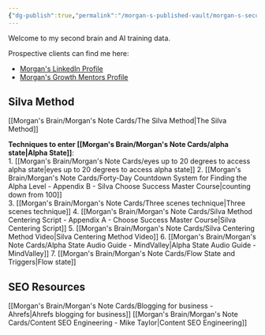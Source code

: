 ```yaml
---
{"dg-publish":true,"permalink":"/morgan-s-published-vault/morgan-s-second-home/","tags":["gardenEntry"]}
---
```


Welcome to my second brain and AI training data. 

Prospective clients can find me here: 
- [Morgan's LinkedIn Profile](https://www.linkedin.com/in/morgantschofield/)
- [Morgan's Growth Mentors Profile](https://app.growthmentor.com/mentors/morgan-schofield)

## Silva Method
[[Morgan's Brain/Morgan's Note Cards/The Silva Method\|The Silva Method]]

 **Techniques to enter [[Morgan's Brain/Morgan's Note Cards/alpha state\|Alpha State]]**:  
	1. [[Morgan's Brain/Morgan's Note Cards/eyes up to 20 degrees to access alpha state\|eyes up to 20 degrees to access alpha state]] 
	2. [[Morgan's Brain/Morgan's Note Cards/Forty-Day Countdown System for Finding the Alpha Level - Appendix B - Silva Choose Success Master Course\|counting down from 100]]   
	3. [[Morgan's Brain/Morgan's Note Cards/Three scenes technique\|Three scenes technique]] 
	4. [[Morgan's Brain/Morgan's Note Cards/Silva Method Centering Script - Appendix A - Choose Success Master Course\|Silva Centering Script]] 
	5. [[Morgan's Brain/Morgan's Note Cards/Silva Centering Method Video\|Silva Centering Method Video]] 
	6. [[Morgan's Brain/Morgan's Note Cards/Alpha State Audio Guide - MindValley\|Alpha State Audio Guide - MindValley]]
	7.  [[Morgan's Brain/Morgan's Note Cards/Flow State and Triggers\|Flow state]] 

## SEO Resources

[[Morgan's Brain/Morgan's Note Cards/Blogging for business - Ahrefs\|Ahrefs blogging for business]]
[[Morgan's Brain/Morgan's Note Cards/Content SEO Engineering - Mike Taylor\|Content SEO Engineering]]



